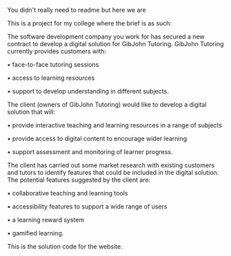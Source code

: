 You didn't really need to readme but here we are

This is a project for my college where the brief is as such:


The software development company you work for has secured a new contract to develop
a digital solution for GibJohn Tutoring.
GibJohn Tutoring currently provides customers with:

• face-to-face tutoring sessions

• access to learning resources

• support to develop understanding in different subjects.




The client (owners of GibJohn Tutoring) would like to develop a digital solution that will:

• provide interactive teaching and learning resources in a range of subjects

• provide access to digital content to encourage wider learning

• support assessment and monitoring of learner progress.




The client has carried out some market research with existing customers and tutors to
identify features that could be included in the digital solution. The potential features
suggested by the client are:

• collaborative teaching and learning tools

• accessibility features to support a wide range of users

• a learning reward system

• gamified learning.




This is the solution code for the website.
